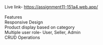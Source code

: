 Live link- https://assignment11-151a4.web.app/<br />
<br />
Features<br />
Responsive Design<br />
Product display based on category <br />
Multiple user role- User, Seller, Admin<br />
CRUD Operations<br />
